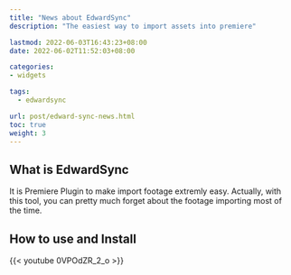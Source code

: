 ```yaml
---
title: "News about EdwardSync"
description: "The easiest way to import assets into premiere"

lastmod: 2022-06-03T16:43:23+08:00
date: 2022-06-02T11:52:03+08:00

categories:
- widgets

tags:
  - edwardsync

url: post/edward-sync-news.html
toc: true
weight: 3
---
```


## What is EdwardSync

It is Premiere Plugin to make import footage extremly easy. Actually, with this tool, you can pretty much forget about the footage importing most of the time.


## How to use and Install

{{< youtube 0VPOdZR_2_o >}}








